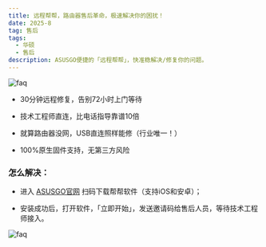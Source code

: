 ```yaml
---
title: 远程帮帮，路由器售后革命，极速解决你的困扰！
date: 2025-8
tag: 售后
tags: 
  - 华硕
  - 售后
description: ASUSGO便捷的「远程帮帮」，快准稳解决/修复你的问题。
---
```



![faq](/assets/posts/bb1.png)

- 30分钟远程修复，告别72小时上门等待

- 技术工程师直连，比电话指导靠谱10倍

- 就算路由器没网，USB直连照样能修（行业唯一！）

- 100%原生固件支持，无第三方风险



### 怎么解决：

- 进入 [ASUSGO官网](https://www.asusgo.com/remote) 扫码下载帮帮软件（支持iOS和安卓）；

- 安装成功后，打开软件，「立即开始」，发送邀请码给售后人员，等待技术工程师接入。

![faq](/assets/posts/bb2.png)